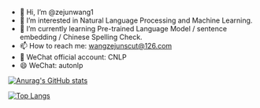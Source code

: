 - 👋 Hi, I’m @zejunwang1
- 👀 I’m interested in Natural Language Processing and Machine Learning.
- 🌱 I’m currently learning Pre-trained Language Model / sentence embedding / Chinese Spelling Check.
- 📫 How to reach me: wangzejunscut@126.com
- 💞️ WeChat official account: CNLP
- 😄 WeChat: autonlp

[![Anurag's GitHub stats](https://github-readme-stats.vercel.app/api?username=zejunwang1&show_icons=true&theme=radical)](https://github.com/anuraghazra/github-readme-stats)

[![Top Langs](https://github-readme-stats.vercel.app/api/top-langs/?username=zejunwang1)](https://github.com/anuraghazra/github-readme-stats)

<!---
zejunwang1/zejunwang1 is a ✨ special ✨ repository because its `README.md` (this file) appears on your GitHub profile.
You can click the Preview link to take a look at your changes.
--->

